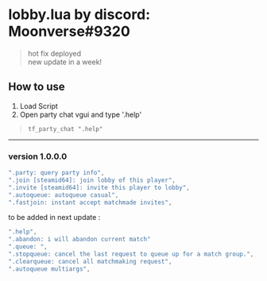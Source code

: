 # lobby.lua by discord: Moonverse#9320

>hot fix deployed <br> new update in a week! </br>
## How to use
1. Load Script
2. Open party chat vgui and type '.help'
> `tf_party_chat ".help"`

---
### version 1.0.0.0
```lua
".party: query party info", 
".join [steamid64]: join lobby of this player",
".invite [steamid64]: invite this player to lobby", 
".autoqueue: autoqueue casual", 
".fastjoin: instant accept matchmade invites",
```

to be added in next update :
```lua
".help",
".abandon: i will abandon current match" 
".queue: ",
".stopqueue: cancel the last request to queue up for a match group.", 
".clearqueue: cancel all matchmaking request",
".autoqueue multiargs", 
```